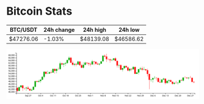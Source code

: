 # Bitcoin Stats

BTC/USDT|24h change|24h high|24h low|
|---|---|---|---|
|$47276.06|-1.03%|$48139.08|$46586.62|

<img src="./chart.svg">
